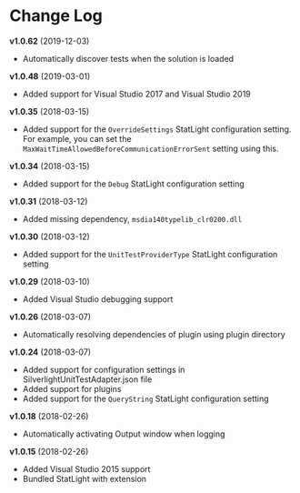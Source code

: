 # Change Log

__v1.0.62__ (2019-12-03)

 - Automatically discover tests when the solution is loaded

__v1.0.48__ (2019-03-01)

 - Added support for Visual Studio 2017 and Visual Studio 2019

__v1.0.35__ (2018-03-15)

 - Added support for the `OverrideSettings` StatLight configuration setting.  
   For example, you can set the `MaxWaitTimeAllowedBeforeCommunicationErrorSent` setting using this.

__v1.0.34__ (2018-03-15)

- Added support for the `Debug` StatLight configuration setting

__v1.0.31__ (2018-03-12)

- Added missing dependency, `msdia140typelib_clr0200.dll`

__v1.0.30__ (2018-03-12)

- Added support for the `UnitTestProviderType` StatLight configuration setting

__v1.0.29__ (2018-03-10)

- Added Visual Studio debugging support

__v1.0.26__ (2018-03-07)

- Automatically resolving dependencies of plugin using plugin directory

__v1.0.24__ (2018-03-07)

- Added support for configuration settings in SilverlightUnitTestAdapter.json file
- Added support for plugins
- Added support for the `QueryString` StatLight configuration setting

__v1.0.18__ (2018-02-26)

- Automatically activating Output window when logging

__v1.0.15__ (2018-02-26)

- Added Visual Studio 2015 support
- Bundled StatLight with extension